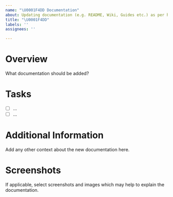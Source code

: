 ```yaml
---
name: "\U0001F4DD Documentation"
about: Updating documentation (e.g. README, Wiki, Guides etc.) as per https://www.ssw.com.au/rules/awesome-documentation/
title: "\U0001F4DD"
labels: ''
assignees: ''

---
```


# Overview
What documentation should be added?

# Tasks
- [ ] ...
- [ ] ...

# Additional Information
Add any other context about the new documentation here.

# Screenshots
If applicable, select screenshots and images which may help to explain the documentation.
